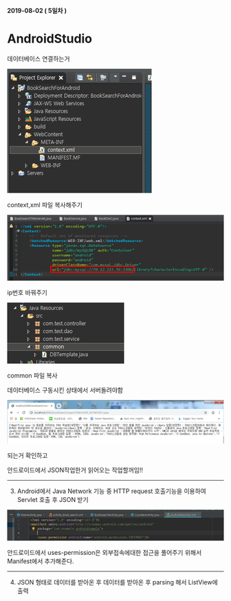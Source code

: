 #### 2019-08-02 ( 5일차 )

# AndroidStudio

데이터베이스 연결하는거

![image-20191210190213953](assets/image-20191210190213953.png)

context,xml 파일 복사해주기

![image-20191210190237864](assets/image-20191210190237864.png)

ip번호 바꿔주기



![image-20191210190248177](assets/image-20191210190248177.png)

common 파일 복사

데이터베이스 구동시킨 상태에서 서버돌려야함



![image-20191210190307482](assets/image-20191210190307482.png)

되는거 확인하고

안드로이드에서 JSON작업한거 읽어오는 작업할꺼임!!



---

3. Android에서 Java Network 기능 중 HTTP request 호출기능을 이용하여 Servlet 호출 후 JSON 받기

![image-20191210190330503](assets/image-20191210190330503.png)

안드로이드에서 uses-permission은 외부접속에대한 접근을 풀어주기 위해서 Manifest에서 추가해준다.



---

4. JSON 형태로 데이터를 받아온 후 데이터를 받아온 후 parsing 해서 ListView에 출력
